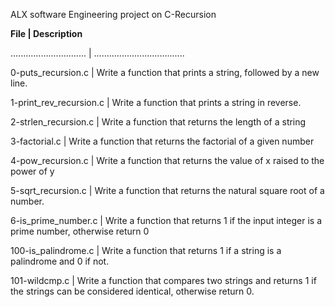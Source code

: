 ALX software Engineering project on C-Recursion

**File | Description**

.............................. | ....................................

0-puts_recursion.c | Write a function that prints a string, followed by a new line.

1-print_rev_recursion.c | Write a function that prints a string in reverse.

2-strlen_recursion.c | Write a function that returns the length of a string

3-factorial.c | Write a function that returns the factorial of a given number

4-pow_recursion.c | Write a function that returns the value of x raised to the power of y

5-sqrt_recursion.c | Write a function that returns the natural square root of a number.

6-is_prime_number.c | Write a function that returns 1 if the input integer is a prime number, otherwise return 0

100-is_palindrome.c | Write a function that returns 1 if a string is a palindrome and 0 if not.

101-wildcmp.c | Write a function that compares two strings and returns 1 if the strings can be considered identical, otherwise return 0.
